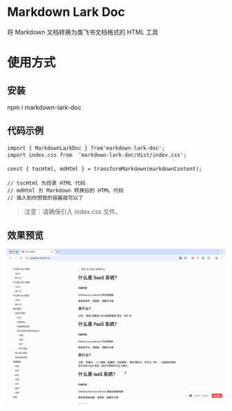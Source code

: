 # Markdown Lark Doc 

将 Markdown 文档转换为类飞书文档格式的 HTML 工具


# 使用方式

## 安装

npm i markdown-lark-doc


## 代码示例

```
import { MarkdownLarkDoc } from'markdown-lark-doc';
import index.css from  'markdown-lark-doc/dist/index.css';

const { tocHtml, mdHtml } = transformMarkdown(markdownContent);

// tocHtml 为目录 HTML 代码
// mdHtml 为 Markdown 转换后的 HTML 代码
// 插入到你想放的容器就可以了
```

>   注意：请确保引入 index.css 文件。

## 效果预览

<img src="./preview.gif" />
